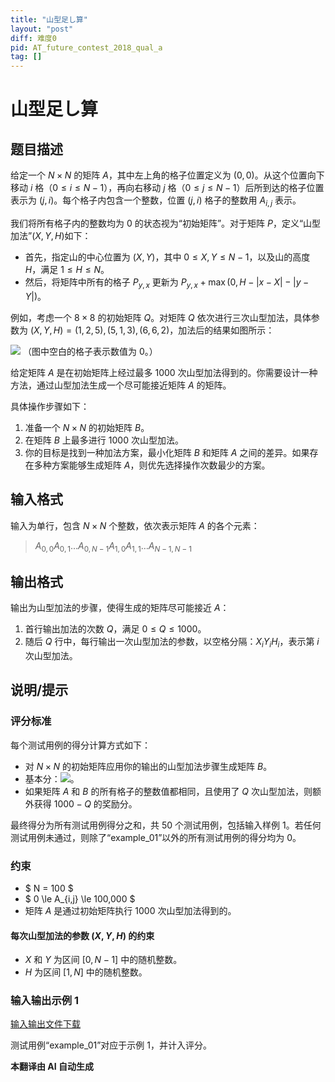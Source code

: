 ```yaml
---
title: "山型足し算"
layout: "post"
diff: 难度0
pid: AT_future_contest_2018_qual_a
tag: []
---
```


# 山型足し算

## 题目描述

给定一个 $N \times N$ 的矩阵 $A$，其中左上角的格子位置定义为 $(0, 0)$。从这个位置向下移动 $i$ 格（$0 \le i \le N-1$），再向右移动 $j$ 格（$0 \le j \le N-1$）后所到达的格子位置表示为 $(j, i)$。每个格子内包含一个整数，位置 $(j, i)$ 格子的整数用 $A_{i,j}$ 表示。

我们将所有格子内的整数均为 $0$ 的状态视为“初始矩阵”。对于矩阵 $P$，定义“山型加法”$(X, Y, H)$如下：

- 首先，指定山的中心位置为 $(X, Y)$，其中 $0 \le X, Y \le N-1$，以及山的高度 $H$，满足 $1 \le H \le N$。
- 然后，将矩阵中所有的格子 $P_{y,x}$ 更新为 $P_{y,x} + \max(0, H - |x-X| - |y-Y|)$。

例如，考虑一个 $8 \times 8$ 的初始矩阵 $Q$。对矩阵 $Q$ 依次进行三次山型加法，具体参数为 $(X, Y, H) = (1, 2, 5), (5, 1, 3), (6, 6, 2)$，加法后的结果如图所示：

![](https://cdn.luogu.com.cn/upload/vjudge_pic/AT_future_contest_2018_qual_a/9c06a4b09d42be49e7f84dd6ed5fcbb9d6fb587b.png)
（图中空白的格子表示数值为 $0$。）

给定矩阵 $A$ 是在初始矩阵上经过最多 1000 次山型加法得到的。你需要设计一种方法，通过山型加法生成一个尽可能接近矩阵 $A$ 的矩阵。

具体操作步骤如下：

1. 准备一个 $N \times N$ 的初始矩阵 $B$。
2. 在矩阵 $B$ 上最多进行 1000 次山型加法。
3. 你的目标是找到一种加法方案，最小化矩阵 $B$ 和矩阵 $A$ 之间的差异。如果存在多种方案能够生成矩阵 $A$，则优先选择操作次数最少的方案。

## 输入格式

输入为单行，包含 $N \times N$ 个整数，依次表示矩阵 $A$ 的各个元素：

> $A_{0,0} A_{0,1} \ldots A_{0,N-1} A_{1,0} A_{1,1} \ldots A_{N-1,N-1}$

## 输出格式

输出为山型加法的步骤，使得生成的矩阵尽可能接近 $A$：

1. 首行输出加法的次数 $Q$，满足 $0 \le Q \le 1000$。
2. 随后 $Q$ 行中，每行输出一次山型加法的参数，以空格分隔：$X_i Y_i H_i$，表示第 $i$ 次山型加法。

## 说明/提示

### 评分标准

每个测试用例的得分计算方式如下：

- 对 $N \times N$ 的初始矩阵应用你的输出的山型加法步骤生成矩阵 $B$。
- 基本分：![](https://cdn.luogu.com.cn/upload/vjudge_pic/AT_future_contest_2018_qual_a/c5974f23c15ce243fc6004f8ab19529343d3ceae.png)。
- 如果矩阵 $A$ 和 $B$ 的所有格子的整数值都相同，且使用了 $Q$ 次山型加法，则额外获得 $1000 - Q$ 的奖励分。

最终得分为所有测试用例得分之和，共 50 个测试用例，包括输入样例 1。若任何测试用例未通过，则除了“example_01”以外的所有测试用例的得分均为 0。

### 约束

- $ N = 100 $
- $ 0 \le A_{i,j} \le 100,000 $
- 矩阵 $A$ 是通过初始矩阵执行 1000 次山型加法得到的。

#### 每次山型加法的参数 $(X, Y, H)$ 的约束

- $X$ 和 $Y$ 为区间 $[0, N-1]$ 中的随机整数。
- $H$ 为区间 $[1, N]$ 中的随机整数。

### 输入输出示例 1

[输入输出文件下载](https://img.atcoder.jp/future-contest-2018-qual/592b2384afccbe5f23dae7ec7d98b9f3.zip)

测试用例“example_01”对应于示例 1，并计入评分。

 **本翻译由 AI 自动生成**

